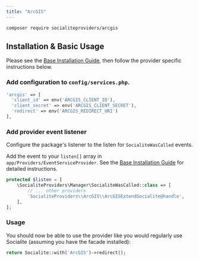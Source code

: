 ```yaml
---
title: "ArcGIS"
---
```


```bash
composer require socialiteproviders/arcgis
```

## Installation & Basic Usage

Please see the [Base Installation Guide](https://socialiteproviders.com/usage/), then follow the provider specific instructions below.

### Add configuration to `config/services.php`.

```php
'arcgis' => [    
  'client_id' => env('ARCGIS_CLIENT_ID'),  
  'client_secret' => env('ARCGIS_CLIENT_SECRET'),  
  'redirect' => env('ARCGIS_REDIRECT_URI') 
],
```

### Add provider event listener

Configure the package's listener to the listen for `SocialiteWasCalled` events. 

Add the event to your `listen[]` array  in `app/Providers/EventServiceProvider`. See the [Base Installation Guide](https://socialiteproviders.com/usage/) for detailed instructions.

```php
protected $listen = [
    \SocialiteProviders\Manager\SocialiteWasCalled::class => [
        // ... other providers
        'SocialiteProviders\\ArcGIS\\ArcGISExtendSocialite@handle',
    ],
];
```

### Usage

You should now be able to use the provider like you would regularly use Socialite (assuming you have the facade installed):

```php
return Socialite::with('ArcGIS')->redirect();
```

